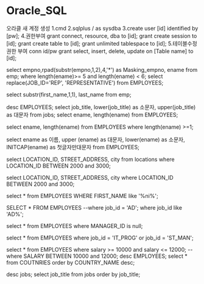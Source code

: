 # Oracle_SQL
오라클 새 계정 생성
1.cmd
2.sqlplus / as sysdba
3.create user [id] identified by [pw];
4.권한부여
grant connect, resource, dba to [id];
grant create session to [id];
grant create table to [id];
grant unlimited tablespace to [id];
5.테이블수정권한 부여
conn id/pw
grant select, insert, delete, update on [Table name] to [id];

select empno,rpad(substr(empno,1,2),4,'*') as Masking_empno, ename from emp;
where length(ename)>= 5 and length(ename) < 6;
select replace(JOB_ID='REP', 'REPRESENTATIVE')
from EMPLOYEES;

select substr(first_name,1,1), last_name
from emp;

desc EMPLOYEES;
select job_title, lower(job_title) as 소문자, upper(job_title) as 대문자 from jobs;
select ename, length(ename) from EMPLOYEES;

select ename, length(ename) from EMPLOYEES
where length(ename) >=1;

select ename as 이름, upper (ename) as 대문자, lower(ename) as 소문자, INITCAP(ename) as 첫글자만대문자
from EMPLOYEES;

select LOCATION_ID, STREET_ADDRESS, city
from locations
where LOCATION_ID BETWEEN 2000 and 3000;

select LOCATION_ID, STREET_ADDRESS, city
where LOCATION_ID BETWEEN 2000 and 3000;

select * from EMPLOYEES
WHERE FIRST_NAME like '%ni%';


SELECT * FROM EMPLOYEES
--where job_id = 'AD';
where job_id like 'AD%';

select * from EMPLOYEES
where MANAGER_ID is null;

select * from EMPLOYEES
where job_id = 'IT_PROG' or job_id = 'ST_MAN';

select * from EMPLOYEES
where salary >= 10000 and salary <= 12000;
--where SALARY BETWEEN 10000 and 12000;
desc EMPLOYEES;
select * from COUTNRIES
order by COUNTRY_NAME desc;

desc jobs;
select job_title from jobs
order by job_title;
